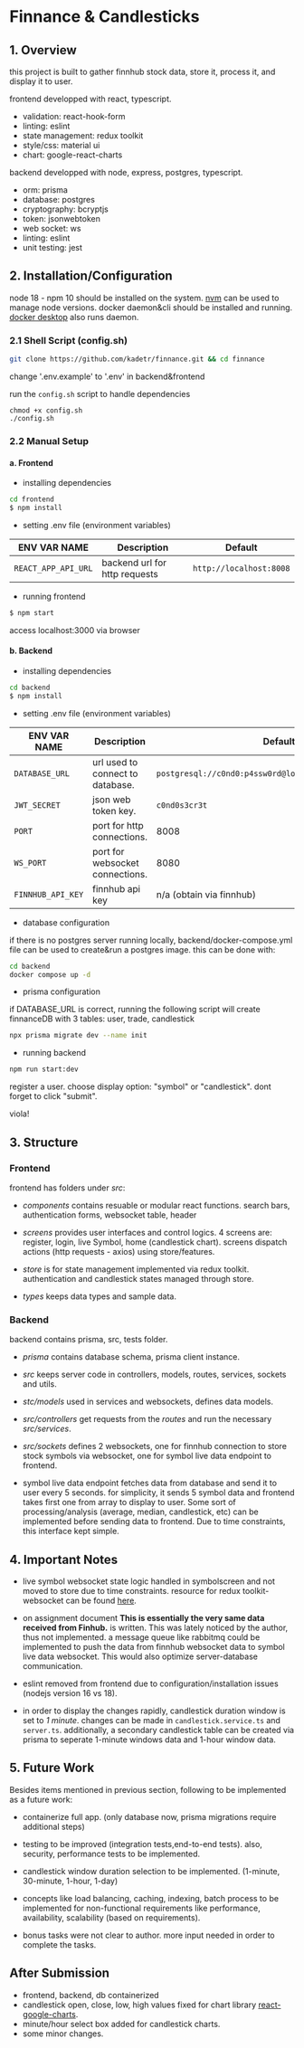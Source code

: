 # Finnance & Candlesticks

## 1. Overview

this project is built to gather finnhub stock data, store it, process it, and display it to user.

frontend developped with react, typescript.

- validation: react-hook-form
- linting: eslint
- state management: redux toolkit
- style/css: material ui
- chart: google-react-charts

backend developped with node, express, postgres, typescript.

- orm: prisma
- database: postgres
- cryptography: bcryptjs
- token: jsonwebtoken
- web socket: ws
- linting: eslint
- unit testing: jest

## 2. Installation/Configuration

node 18 - npm 10 should be installed on the system. [nvm](https://github.com/nvm-sh/nvm) can be used to manage node versions. docker daemon&cli should be installed and running. [docker desktop](https://www.docker.com/products/docker-desktop/) also runs daemon.

### 2.1 Shell Script (config.sh)

```bash
git clone https://github.com/kadetr/finnance.git && cd finnance
```

change '.env.example' to '.env' in backend&frontend

run the `config.sh` script to handle dependencies

```shell
chmod +x config.sh
./config.sh
```

### 2.2 Manual Setup

#### a. Frontend

- installing dependencies

```bash
cd frontend
$ npm install
```

- setting .env file (environment variables)

| ENV VAR NAME        | Description                   | Default                 |
| ------------------- | ----------------------------- | ----------------------- |
| `REACT_APP_API_URL` | backend url for http requests | `http://localhost:8008` |

- running frontend

```bash
$ npm start
```

access localhost:3000 via browser

#### b. Backend

- installing dependencies

```bash
cd backend
$ npm install
```

- setting .env file (environment variables)

| ENV VAR NAME      | Description                      | Default                                                 |
| ----------------- | -------------------------------- | ------------------------------------------------------- |
| `DATABASE_URL`    | url used to connect to database. | `postgresql://c0nd0:p4ssw0rd@localhost:5432/finnanceDB` |
| `JWT_SECRET`      | json web token key.              | `c0nd0s3cr3t`                                           |
| `PORT`            | port for http connections.       | 8008                                                    |
| `WS_PORT`         | port for websocket connections.  | 8080                                                    |
| `FINNHUB_API_KEY` | finnhub api key                  | n/a (obtain via finnhub)                                |

- database configuration

if there is no postgres server running locally, backend/docker-compose.yml file can be used to create&run a postgres image. this can be done with:

```bash
cd backend
docker compose up -d
```

- prisma configuration

if DATABASE_URL is correct, running the following script will create finnanceDB with 3 tables: user, trade, candlestick

```bash
npx prisma migrate dev --name init
```

- running backend

```bash
npm run start:dev
```

register a user. choose display option: "symbol" or "candlestick". dont forget to click "submit".

viola!

## 3. Structure

### Frontend

frontend has folders under _src_:

- _components_ contains resuable or modular react functions. search bars, authentication forms, websocket table, header

- _screens_ provides user interfaces and control logics. 4 screens are: register, login, live Symbol, home (candlestick chart). screens dispatch actions (http requests - axios) using store/features.

- _store_ is for state management implemented via redux toolkit. authentication and candlestick states managed through store.

- _types_ keeps data types and sample data.

### Backend

backend contains prisma, src, tests folder.

- _prisma_ contains database schema, prisma client instance.

- _src_ keeps server code in controllers, models, routes, services, sockets and utils.

- _stc/models_ used in services and websockets, defines data models.

- _src/controllers_ get requests from the _routes_ and run the necessary _src/services_.

- _src/sockets_ defines 2 websockets, one for finnhub connection to store stock symbols via websocket, one for symbol live data endpoint to frontend.

- symbol live data endpoint fetches data from database and send it to user every 5 seconds. for simplicity, it sends 5 symbol data and frontend takes first one from array to display to user. Some sort of processing/analysis (average, median, candlestick, etc) can be implemented before sending data to frontend. Due to time constraints, this interface kept simple.

## 4. Important Notes

- live symbol websocket state logic handled in symbolscreen and not moved to store due to time constraints. resource for redux toolkit-websocket can be found [here](https://www.taniarascia.com/websockets-in-redux/).

- on assignment document **This is essentially the very same data received from Finhub.** is written. This was lately noticed by the author, thus not implemented. a message queue like rabbitmq could be implemented to push the data from finnhub websocket data to symbol live data websocket. This would also optimize server-database communication.

- eslint removed from frontend due to configuration/installation issues (nodejs version 16 vs 18).

- in order to display the changes rapidly, candlestick duration window is set to _1 minute_. changes can be made in `candlestick.service.ts` and `server.ts`. additionally, a secondary candlestick table can be created via prisma to seperate 1-minute windows data and 1-hour window data.

## 5. Future Work

Besides items mentioned in previous section, following to be implemented as a future work:

- containerize full app. (only database now, prisma migrations require additional steps)

- testing to be improved (integration tests,end-to-end tests). also, security, performance tests to be implemented.

- candlestick window duration selection to be implemented. (1-minute, 30-minute, 1-hour, 1-day)

- concepts like load balancing, caching, indexing, batch process to be implemented for non-functional requirements like performance, availability, scalability (based on requirements).

- bonus tasks were not clear to author. more input needed in order to complete the tasks.

## After Submission

- frontend, backend, db containerized
- candlestick open, close, low, high values fixed for chart library [react-google-charts](https://www.react-google-charts.com/).
- minute/hour select box added for candlestick charts.
- some minor changes.
